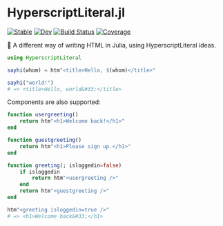 # HyperscriptLiteral.jl

[![Stable](https://img.shields.io/badge/docs-stable-blue.svg)](https://schneiderfelipe.github.io/HyperscriptLiteral.jl/stable)
[![Dev](https://img.shields.io/badge/docs-dev-blue.svg)](https://schneiderfelipe.github.io/HyperscriptLiteral.jl/dev)
[![Build Status](https://github.com/schneiderfelipe/HyperscriptLiteral.jl/workflows/CI/badge.svg)](https://github.com/schneiderfelipe/HyperscriptLiteral.jl/actions)
[![Coverage](https://codecov.io/gh/schneiderfelipe/HyperscriptLiteral.jl/branch/master/graph/badge.svg)](https://codecov.io/gh/schneiderfelipe/HyperscriptLiteral.jl)

🍊 A different way of writing HTML in Julia, using HyperscriptLiteral ideas.

```julia
using HyperscriptLiteral

sayhi(whom) = htm"<title>Hello, $(whom)</title>"

sayhi("world!")
# => <title>Hello, world&#33;</title>
```

Components are also supported:

```julia
function usergreeting()
    return htm"<h1>Welcome back!</h1>"
end

function guestgreeting()
    return htm"<h1>Please sign up.</h1>"
end

function greeting(; isloggedin=false)
    if isloggedin
        return htm"<usergreeting />"
    end
    return htm"<guestgreeting />"
end

htm"<greeting isloggedin=true />"
# => <h1>Welcome back&#33;</h1>
```
